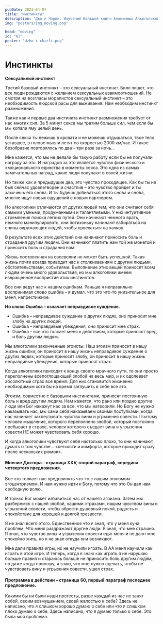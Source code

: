 ```yaml
---
pubDate: 2023-04-07
title: "Инстинкты"
description: "Джо и Чарли. Изучение Большой книги Анонимных Алкоголиков.  (060)"
img: "posters/img_moving.png"

head: "moving"
id: "61"
poster: "dzho-i-charli.png"
---
```


# Инстинкты

**Сексуальный инстинкт**

Третий базовый инстинкт – это сексуальный инстинкт. Билл пишет, что все люди рождаются с желанием сексуальных взаимоотношений. Не смотря на возгласы моралистов сексуальный инстинкт – это необходимость людской расы для выживания. Нам необходим инстинкт размножения.

Также как и первые два инстинкта инстинкт размножения требует от нас многих сил. За 5 минут секса мы тратим больше сил, чем если бы мы копали яму целый день.

После секса ты лежишь в кровати и не можешь отдышаться, твое тело уставшее, в голове мысли летят со скоростью 2000 км/час. И такое безобразие повторялось по два – три раза за ночь…

Мне кажется, что мы не делали бы такую работу если бы не получали награду за это. И наградой за это является чувство физического и эмоционального единства в моменты секса. Это одна из самых замечательных наград, какие люди получают в своей жизни.

Но также как и предыдущие два, это чувство проходящее. Как бы ты не был сейчас удовлетворен и счастлив – это чувство пройдет и ты захочешь его снова. И ты будешь добиваться этого снова и снова, многие ищут новых ощущений с новым партнером.

Но алкоголики отличаются от других людей тем, что они считают себя самыми умными, продуманными и талантливыми. У них интуитивное стремления поиска легких путей. Они начинают немного врать, немного манипулировать, они потихоньку начинают взбираться на спины окружающих людей, чтобы проехаться на халяву.

В результате всех этих действий они начинают приносить боль и страдания другим людям. Они начинают платить нам той же монетой и приносить боль и страдания нам.

Жизнь построенная на своеволии не может быть успешной. Такая жизнь почти всегда приводит нас к столкновениям с другим людьми, обстоятельствами, событиями.
Выполнение этих вещей приносят всем людям очень много удовольствия, но мы алкоголики имеем извращенное восприятие этих инстинктов.

Все они ведут нас к нашим ошибкам. Раньше я неправильно воспринимал слово ошибка – я думал, что это что-то унизительное для меня, непрестижное.

**Но слово Ошибка – означает неправдивое суждение.**

- Ошибка – неправдивое суждение о других людях, оно приносит мне злобу на других людей.
- Ошибка – неправдивые убеждения, оно приносит мне страх.
- Ошибка – все это толкает меня к действиям, которые приносят вред и боль другим людям.

Мы алкоголики законченные эгоисты. Наш эгоизм приносит в нашу жизнь ошибки, он приносит в нашу жизнь неправдивое суждение о других людях, которые приносят злобу, он приносит в нашу жизнь неправдивые убеждения, которые приносят страх.

Когда алкоголики приходят к концу своего мрачного пути, то они просто переполнены всепоглощающей злобой на весь мир, и их одолевает абсолютный страх все время. Для них становится жизненно необходимым хотя бы на время заглушить в себе все это.

Эгоизм, совместно с базовыми инстинктами, приносят постоянную боль и вред другим людям. Нам кажется, что рано или поздно другие люди или Бог накажут нас за все, что мы натворили. Но Богу не нужно наказывать нас, мы сами себя наказываем своими поступками, когда нас начинает захлестывать чувство вины и угрызения совести.
Поэтому человек мышление, которого переполнено злобой, который постоянно пребывает в страхе, человек которого съедает вина и угрызения совести НЕ может чувствовать себя хорошо.

И когда алкоголики чувствуют себя настолько плохо, то они начинают думать о том чувстве…
«легкости и комфорта, которое приходит сразу после нескольких рюмок».

#### Мнение Доктора – страница XXV, второй параграф, середина четвертого предложения.

Все это толкает нас предпринять что-то с нашим эгоизмом-эгоцентризмом. И нам нужно идти к Богу, потому что это Он дал нам свободную волю.

И только Бог может избавиться нас от нашего эгоизма. Затем мы разберемся с нашей злобой, нашими страхами, нашим чувством вины и угрызений совести, чтобы обрести душевный покой, радость и спокойствие для хорошей и долгой трезвости.

Я не знал всего этого. Единственное что я знал, что у меня куча проблем. Что меня раздражают другие люди. Я знал, что мне страшно. Я знал, что чувство вины и угрызения совести едят меня и не дают мне спокойно жить, но я не знал откуда они возникают.

Мне дали правила игры, но не научили играть. В АА меня научили как играть в этой игре. И теперь, когда я знаю как играть я не нарушаю больше правил и стараюсь больше не приносить боль другим людям, но даже когда приношу, я знаю, что мне нужно сделать, чтобы не чувствовать вину и угрызения совести, ушел страх.

#### Программа в действии – страница 60, первый параграф последнее предложение.

Какими бы ни были наши протесты, разве каждый из нас не занят собой, своим возмущением, своей жалостью к себе?
Здесь не написано, что я слишком хорошо думаю о себе или что я слишком плохо думаю о себе. Здесь написано, что я думаю только о себе. Это была моя проблема.
